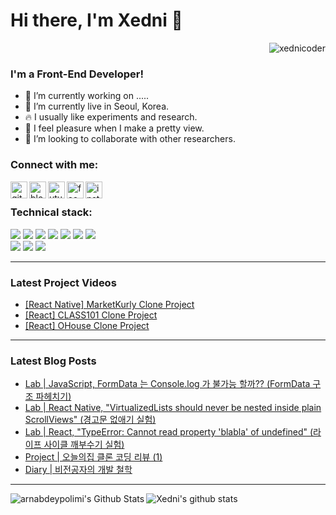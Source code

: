 # Hi there, I'm Xedni 👋

<p align="right"> <img src="https://komarev.com/ghpvc/?username=xednicoder" alt="xednicoder" /></p>

### I'm a Front-End Developer!

- 🧩 I’m currently working on .....
- 🏡 I’m currently live in Seoul, Korea.
- 🔥 I usually like experiments and research.
- 🦋 I feel pleasure when I make a pretty view.
- 👯 I’m looking to collaborate with other researchers.

### Connect with me:

<a href='https://github.com/Xednicoder'><img align="left" alt="github" width="27px" src="https://upload.wikimedia.org/wikipedia/commons/thumb/9/91/Octicons-mark-github.svg/1200px-Octicons-mark-github.svg.png" /></a>
<a href='https://velog.io/@xedni'><img align="left" alt="blog" width="27px" src="https://ifh.cc/g/xlfsVy.png" /></a>
<a href='https://www.youtube.com/channel/UCdGvd9GG87a1UuiaRWDexxQ'><img align="left" alt="utube" width="27px" src="https://ifh.cc/g/P5VGmh.png" /></a>
<a href='https://www.facebook.com/sanghyuk4/'><img align="left" alt="facebook" width="27px" src="https://ifh.cc/g/szn8nf.png" /></a>
<a href='https://www.instagram.com/halationn/'><img align="left" alt="instagram" width="27px" src="https://ifh.cc/g/CcDtJ6.png" /></a>
<br>

### Technical stack:

<p>
  <span>
    <span>
      <img src="https://img.shields.io/badge/React_Native-20232A?style=flat&logo=ReactOS&logoColor=61DAFB"/>
    </span>
    <span>
      <img src="https://img.shields.io/badge/React-20232A?style=flat&logo=React&logoColor=61DAFB"/>
    </span>
    <span>
      <img src="https://img.shields.io/badge/React_Router-273347?style=flat&logo=React%20Router&logoColor=black"/>
    </span>
    <span>
      <img src="https://img.shields.io/badge/Redux-593D88?style=flat&logo=Redux&logoColor=white"/>
    </span>
    <span>
      <img src="https://img.shields.io/badge/TypeScript-3178C6?style=flat&logo=TypeScript&logoColor=white"/>
    </span>
    <span>
      <img src="https://img.shields.io/badge/JavaScript-F7DF1E?style=flat&logo=JavaScript&logoColor=black"/>
    </span>
    <span>
      <img src="https://img.shields.io/badge/HTML-E34F26?style=flat&logo=HTML5&logoColor=white"/>
    </span>
  </span>
<br>
  <span>
    <span>
      <img src="https://img.shields.io/badge/CSS-FF9900?style=flat&logo=css3&logoColor=white"/>
    </span>
    <span>
      <img src="https://img.shields.io/badge/SASS-FB542B?style=flat&logo=Sass&logoColor=white"/>
    </span>
    <span>
      <img src="https://img.shields.io/badge/StyledComponent-DB7093?style=flat&logo=styled%2Dcomponents&logoColor=white"/>
    </span>
  </span>
</p>

---

### Latest Project Videos

- [[React Native] MarketKurly Clone Project](https://youtu.be/pBbvEsXnk7Y)
- [[React] CLASS101 Clone Project](https://youtu.be/qU5auE2DBgo)
- [[React] OHouse Clone Project](https://youtu.be/e-y7PCsRhGo)

---

### Latest Blog Posts

- [Lab | JavaScript, FormData 는 Console.log 가 불가능 할까?? (FormData 구조 파헤치기)](https://velog.io/@xedni/Lab-JavaScript-FormData)
- [Lab | React Native, "VirtualizedLists should never be nested inside plain ScrollViews" (경고문 없애기 실험)](https://velog.io/@xedni/Lab-React-Native-VirtualizedLists-should-never-be-nested-inside-plain-ScrollViews)
- [Lab | React, "TypeError: Cannot read property 'blabla' of undefined" (라이프 사이클 깨부수기 실험)](https://velog.io/@xedni/Lab-TypeError-Cannot-read-property-map-of-undefined-%EB%9D%BC%EC%9D%B4%ED%94%84-%EC%82%AC%EC%9D%B4%ED%81%B4-%EA%B9%A8%EB%B6%80%EC%88%98%EA%B8%B0)
- [Project | 오늘의집 클론 코딩 리뷰 (1)](https://velog.io/@xedni/Project-%EC%98%A4%EB%8A%98%EC%9D%98%EC%A7%91-%ED%81%B4%EB%A1%A0-%EC%BD%94%EB%94%A9-%EB%A6%AC%EB%B7%B0-1)
- [Diary | 비전공자의 개발 철학](https://velog.io/@xedni/Diary-2020-11-15)

---

<img align="left" alt="arnabdeypolimi's Github Stats" src="https://github-readme-stats.vercel.app/api?username=xednicoder&show_icons=true&hide_border=true" />

![Xedni's github stats](https://github-readme-stats.vercel.app/api/top-langs/?username=xednicoder&show_icons=true&hide_border=true)
